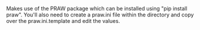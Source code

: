 Makes use of the PRAW package which can be installed using "pip install praw".
You'll also need to create a praw.ini file within the directory and copy over the praw.ini.template and edit the values.
